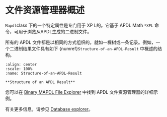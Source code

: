 # 文件资源管理器概述
`Mapdl`class 下的一个特定属性是专门用于 XP L的。它基于 APDL Math `*XPL` 命令，可用于浏览从APDL生成的二进制文件。

所有的 APDL 文件都是以相同的方式组织的，就如一棵树或一条记录。例如，一个二进制结果文件具有如下 {numref}`Structure-of-an-APDL-Result` 中概述的结构。

```{figure} ../../Images/1_Ug/rst_structure.png
:align: center
:scale: 100%
:name: Structure-of-an-APDL-Result

**Structure of an APDL Result**
```

您可以在 [Binary MAPDL File Explorer](https://mapdl.docs.pyansys.com/version/stable/examples/gallery_examples/01-apdlmath-examples/explore_mapdl_files.html#ref-xpl-example) 中找到 APDL 文件资源管理器的详细示例。

有关更多信息，请参见 [Database explorer](https://mapdl.docs.pyansys.com/version/stable/api/xpl.html#ref-xpl-api)。


